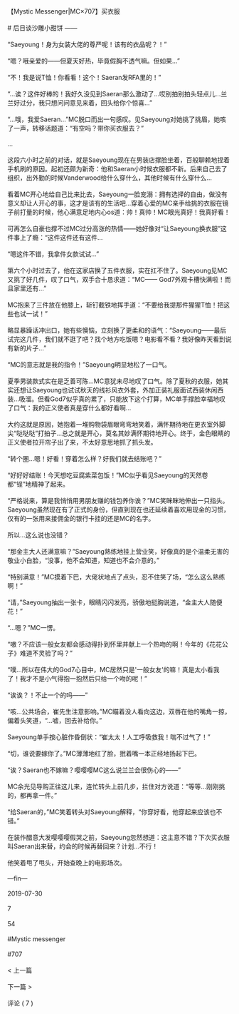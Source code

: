 <br/><br/>【Mystic Messenger|MC×707】买衣服<br/><br/># 后日谈沙雕小甜饼 ——<br/><br/>“Saeyoung！身为女装大佬的尊严呢！该有的衣品呢？！”<br/><br/>“嗯？哦亲爱的——但夏天好热，毕竟假胸不透气嘛。但如果...”<br/><br/>“不！我是说T恤！你看看！这个！Saeran发RFA里的！”<br/><br/>“...诶？这件好棒的！我好久没见到Saeran那么激动了...哎别拍别拍头轻点儿...兰兰好过分，我只想问问意见来着，回头给你个惊喜...”<br/><br/>“...哦，我爱Saeran...”MC脱口而出一句感叹。见Saeyoung对她挑了挑眉，她咳了一声，转移话题道：“有空吗？带你买衣服去？”<br/><br/>...<br/><br/>这段六小时之前的对话，就是Saeyoung现在在男装店撑脸坐着，百般聊赖地捏着手机刷的原因。起初还颇为新奇：他和Saeran小时候衣服都不新。后来自己去了组织，出外勤的时候Vanderwood给什么穿什么，其他时候有什么穿什么...<br/><br/>看着MC开心地给自己比来比去，Saeyoung一脸宠溺：拥有选择的自由，做没有意义却让人开心的事，这才是该有的生活吧...穿着心爱的MC亲手给挑的衣服在镜子前打量的时候，他心满意足地内心os道：帅！真帅！MC眼光真好！我真好看！<br/><br/>可再怎么自豪也撑不过MC过分高涨的热情——她好像对“让Saeyoung换衣服”这件事上了瘾：“这件这件还有这件...<br/><br/>“嗯这件不错，我拿件女款试试...”<br/><br/>第六个小时过去了，他在这家店换了五件衣服，实在扛不住了。Saeyoung见MC又挑了好几件，叹了口气，双手合十恳求道：“MC—— God7外观卡槽快满啦！而且家里还有...”<br/><br/>MC抱来了三件放在他膝上，斩钉截铁地挥手道：“不要给我提那件猩猩T恤！把这些也试一试！”<br/><br/>略显暴躁话冲出口，她有些懊恼，立刻换了更柔和的语气：“Saeyoung——最后试完这几件，我们就不逛了吧？找个地方吃饭嗯？电影看不看？我好像昨天看到说有新的片子...”<br/><br/>“MC的意志就是我的指令！”Saeyoung明显地松了一口气。<br/><br/>夏季男装款式实在是乏善可陈...MC意犹未尽地叹了口气。除了夏秋的衣服，她其实还想让Saeyoung也试试秋天的线衫风衣外套，外加正装礼服面试西装休闲西装...吸溜。但看God7似乎真的累了，只能放下这个打算，MC单手撑脸幸福地叹了口气：我的正义使者真是穿什么都好看啊...<br/><br/>大约这就是原因，她抱着一堆购物袋眉眼弯弯地笑着，满怀期待地在更衣室外脚尖“哒哒哒”打拍子...总之就是开心，莫名其妙满怀期待地开心。终于，金色眼睛的正义使者拉开帘子出了来，不太好意思地抓了抓头发。<br/><br/>“转个圈...嗯！好看！穿着怎么样？好我们就去结账吧？”<br/><br/>“好好好结账！今天想吃豆腐紫菜包饭！”MC似乎看见Saeyoung的天然卷都“锃”地精神了起来。<br/><br/>“严格说来，算是我悄悄用男朋友赚的钱包养你诶？”MC笑眯眯地伸出一只指头。Saeyoung虽然现在有了正式的身份，但直到现在也还延续着喜欢用现金的习惯，仅有的一张用来接佣金的银行卡挂的还是MC的名字。<br/><br/>所以...这么说也没错？<br/><br/>“那金主大人还满意嘛？”Saeyoung熟练地挂上营业笑，好像真的是个温柔无害的敬业小白脸，“没事，他不会知道，知道也不会介意的。”<br/><br/>“特别满意！”MC摸着下巴，大佬状地点了点头，忍不住笑了场，“怎么这么熟练啊！”<br/><br/>“请，”Saeyoung抽出一张卡，眼睛闪闪发亮，骄傲地挺胸说道，“金主大人随便花！”<br/><br/>“...嗯？”MC一愣。<br/><br/>“嗷？不应该一般女友都会感动得扑到怀里并献上一个热吻的啊！今年的《花花公子》难道不灵验了吗？”<br/><br/>“噗...所以在伟大的God7心目中，MC居然只是'一般女友'的嘛！真是太小看我了！我才不是小气得抱一抱然后只给一个吻的呢！”<br/><br/>“诶诶？！不止一个的吗——”<br/><br/>“咳...公共场合，崔先生注意影响。”MC瞄着没人看向这边，双唇在他的嘴角一掠，偏着头笑道，“...嘘，回去补给你。”<br/><br/>Saeyoung单手按心脏作昏倒状：“崔太太！人工呼吸救我！喘不过气了！”<br/><br/>“切，谁说要嫁你了。”MC薄薄地红了脸，抿着嘴一本正经地扬起下巴。<br/><br/>“诶？Saeran也不嫁嘛？嘤嘤嘤MC这么说兰兰会很伤心的——”<br/><br/>MC余光见导购正往这儿来，连忙转头上前几步，拦住对方说道：“等等...刚刚挑的，都再拿一件。”<br/><br/>“给Saeran的，”MC笑着转头对Saeyoung解释，“你穿好看，他穿起来应该也不错。”<br/><br/>在装作醋意大发嘤嘤嘤假哭之前，Saeyoung忽然想道：这主意不错？下次买衣服叫Saeran出来替，约会的时候再替回来？计划...不行！<br/><br/>他笑着甩了甩头，开始查晚上的电影场次。<br/><br/>—fin—<br/><br/>2019-07-30<br/><br/>7<br/><br/>54<br/><br/>#Mystic messenger<br/><br/>#707<br/><br/>< 上一篇<br/><br/>下一篇 ><br/><br/>评论 ( 7 )<br/><br/>